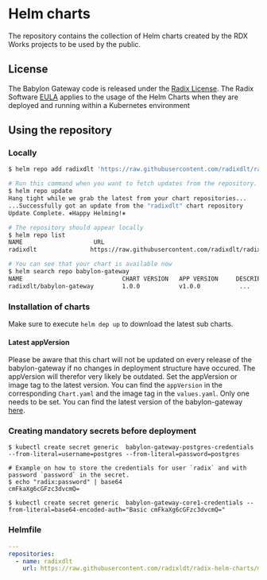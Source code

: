 # Helm charts

The repository contains the collection of Helm charts created by the RDX Works projects to be used by the public.

## License

The Babylon Gateway code is released under the [Radix License](LICENSE). The Radix Software [EULA](http://www.radixdlt.com/terms/genericEULA) applies to the usage of the Helm Charts when they are deployed and running within a Kubernetes environment

## Using the repository

### Locally

```bash
$ helm repo add radixdlt 'https://raw.githubusercontent.com/radixdlt/radix-helm-charts/main/'

# Run this command when you want to fetch updates from the repository.
$ helm repo update
Hang tight while we grab the latest from your chart repositories...
...Successfully got an update from the "radixdlt" chart repository
Update Complete. ⎈Happy Helming!⎈

# The repository should appear locally
$ helm repo list
NAME                    URL
radixdlt               https://raw.githubusercontent.com/radixdlt/radix-helm-charts/master/

# You can see that your chart is available now
$ helm search repo babylon-gateway
NAME                            CHART VERSION   APP VERSION     DESCRIPTION
radixdlt/babylon-gateway        1.0.0           v1.0.0           ...
```

### Installation of charts

Make sure to execute ```helm dep up``` to download the latest sub charts. 
#### Latest appVersion
Please be aware that this chart will not be updated on every release of the babylon-gateway if no changes in deployment structure have occured. The appVersion will therefor very likely be outdated. Set the appVersion or image tag to the latest version. You can find the `appVersion` in the corresponding `Chart.yaml` and the image tag in the `values.yaml`. Only one needs to be set. You can find the latest version of the babylon-gateway [here](https://github.com/radixdlt/babylon-gateway/releases).


### Creating mandatory secrets before deployment
```
$ kubectl create secret generic  babylon-gateway-postgres-credentials --from-literal=username=postgres --from-literal=password=postgres

# Example on how to store the credentials for user `radix` and with password `password` in the secret.
$ echo "radix:password" | base64 
cmFkaXg6cGFzc3dvcmQ=

$ kubectl create secret generic  babylon-gateway-core1-credentials --from-literal=base64-encoded-auth="Basic cmFkaXg6cGFzc3dvcmQ="
```

### Helmfile

```yaml
---
repositories:
  - name: radixdlt
    url: https://raw.githubusercontent.com/radixldt/radix-helm-charts/master/
```
